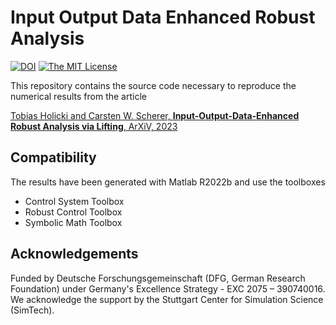 # Input Output Data Enhanced Robust Analysis

[![DOI](https://zenodo.org/badge/551302201.svg)](https://zenodo.org/badge/latestdoi/551302201)
[![The MIT License](https://img.shields.io/badge/license-MIT-brightgreen.svg?style=flat-square)](https://github.com/TobiasHolicki/InputOutputDataEnhancedRobustAnalysis/blob/main/LICENSE.md)


This repository contains the source code necessary to reproduce the numerical results from the article

[Tobias Holicki and Carsten W. Scherer, **Input-Output-Data-Enhanced Robust Analysis via Lifting**,  ArXiV, 2023](https://doi.org/10.48550/arXiv.2211.02149)

## Compatibility

The results have been generated with Matlab R2022b and use the toolboxes
- Control System Toolbox
- Robust Control Toolbox
- Symbolic Math Toolbox

## Acknowledgements

Funded by Deutsche Forschungsgemeinschaft (DFG, German Research Foundation) under Germany's Excellence Strategy - EXC 2075 – 390740016. We acknowledge the support by the Stuttgart Center for Simulation Science (SimTech).

